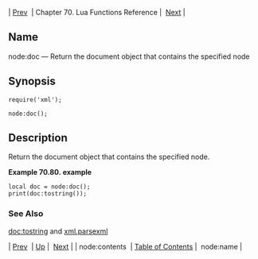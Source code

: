 | [Prev](lua.ref.xml.node_contents)  | Chapter 70. Lua Functions Reference |  [Next](lua.ref.xml.node_name) |

<a name="lua.ref.xml.node_doc"></a>
## Name

node:doc — Return the document object that contains the specified node

<a name="idp19450208"></a>
## Synopsis

`require('xml');`

`node:doc();`

<a name="idp19453168"></a>
## Description

Return the document object that contains the specified node.

<a name="idp19454864"></a>

**Example 70.80. example**

```
local doc = node:doc();
print(doc:tostring());
```

<a name="idp19456512"></a>
### See Also

[doc:tostring](lua.ref.xml.doc_tostring "doc:tostring") and [xml.parsexml](lua.ref.xml.parsexml "xml.parsexml")

| [Prev](lua.ref.xml.node_contents)  | [Up](lua.function.details) |  [Next](lua.ref.xml.node_name) |
| node:contents  | [Table of Contents](index) |  node:name |

